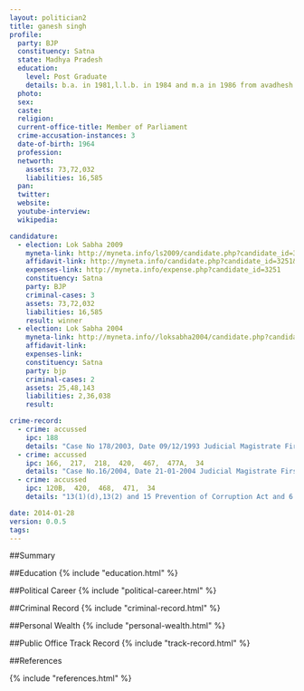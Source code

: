 ```yaml
---
layout: politician2
title: ganesh singh
profile: 
  party: BJP
  constituency: Satna
  state: Madhya Pradesh
  education: 
    level: Post Graduate
    details: b.a. in 1981,l.l.b. in 1984 and m.a in 1986 from avadhesh pratap singh university,rewa,m.p.
  photo: 
  sex: 
  caste: 
  religion: 
  current-office-title: Member of Parliament
  crime-accusation-instances: 3
  date-of-birth: 1964
  profession: 
  networth: 
    assets: 73,72,032
    liabilities: 16,585
  pan: 
  twitter: 
  website: 
  youtube-interview: 
  wikipedia: 

candidature: 
  - election: Lok Sabha 2009
    myneta-link: http://myneta.info/ls2009/candidate.php?candidate_id=3251
    affidavit-link: http://myneta.info/candidate.php?candidate_id=3251&scan=original
    expenses-link: http://myneta.info/expense.php?candidate_id=3251
    constituency: Satna 
    party: BJP
    criminal-cases: 3
    assets: 73,72,032
    liabilities: 16,585
    result: winner 
  - election: Lok Sabha 2004
    myneta-link: http://myneta.info//loksabha2004/candidate.php?candidate_id=2224
    affidavit-link: 
    expenses-link: 
    constituency: Satna 
    party: bjp
    criminal-cases: 2
    assets: 25,48,143
    liabilities: 2,36,038
    result:  

crime-record: 
  - crime: accussed
    ipc: 188
    details: "Case No 178/2003, Date 09/12/1993 Judicial Magistrate First Class,Satna,M.P." 
  - crime: accussed
    ipc: 166,  217,  218,  420,  467,  477A,  34
    details: "Case No.16/2004, Date 21-01-2004 Judicial Magistrate First Class,Amarpatan,District Satna,M.P." 
  - crime: accussed
    ipc: 120B,  420,  468,  471,  34
    details: "13(1)(d),13(2) and 15 Prevention of Corruption Act and 6 Reservation Act,Case No.7/04, Date 18.01.2007 Special Judge(Prevention of Corruption Act),Satna,M.P." 

date: 2014-01-28
version: 0.0.5
tags: 
---
```

##Summary


##Education
{% include "education.html" %}


##Political Career
{% include "political-career.html" %}


##Criminal Record
{% include "criminal-record.html" %}


##Personal Wealth
{% include "personal-wealth.html" %}


##Public Office Track Record
{% include "track-record.html" %}


##References


{% include "references.html" %}